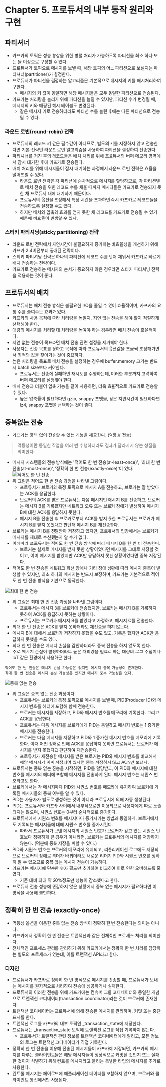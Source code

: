 # Chapter 5. 프로듀서의 내부 동작 원리와 구현

## 파티셔너
* 카프카의 토픽은 성능 향상을 위한 병렬 처리가 가능하도록 파티션을 최소 하나 또는 둘 이상으로 구성할 수 있다.
* 프로듀서가 토픽으로 메시지를 보낼 때, 해당 토픽의 어느 파티션으로 보낼지는 파티셔너(partitioner)가 결정한다.
* 프로듀서가 파티션을 결정하는 알고리즘은 기본적으로 메시지의 키를 해시처리하여 구한다.
  * 메시지의 키 값이 동일하면 해당 메시지들은 모두 동일한 파티션으로 전송된다.
* 카프카는 처리량을 늘리기 위해 파티션을 늘릴 수 있지만, 파티션 수가 변경될 때, 메시지의 키와 매핑된 해시 테이블도 변경된다.
  * 같은 메시지 키로 전송하더라도 파티션 수를 늘린 후에는 다른 파티션으로 전송될 수 있다.

### 라운드 로빈(round-robin) 전략
* 프로듀서의 레코드 키 값은 필수값이 아니므로, 별도의 키를 지정하지 않고 전송한다면 기본 전략인 라운드 로빈 알고리즘을 사용하여 파티션을 결정하여 전송한다.
* 파티셔너를 거친 후의 레코드들은 배치 처리를 위해 프로듀서의 버퍼 메모리 영역에서 잠시 대기한 후에 카프카로 전송된다.
* 배치 처리를 위해 메시지들이 잠시 대기하는 과정에서 라운드 로빈 전략은 효율을 떨어뜨릴 수 있다.
  * 라운드 로빈 전략은 각 파티션에 순차적으로 메시지를 할당하므로, 각 파티션별로 배치 전송을 위한 레코드 수를 채울 때까지 메시지들은 카프카로 전송되지 못한 채 프로듀서 내에 대기하기 때문이다.
  * 프로듀서의 옵션을 조정해서 특정 시간을 초과하면 즉시 카프카로 레코드들을 전송하도록 설정할 수도 있다.
  * 하지만 배치와 압축의 효과를 얻지 못한 채 레코드를 카프카로 전송될 수 있기 때문에 비효율이 발생할 수 있다.

### 스티키 파티셔닝(sticky partitioning) 전략
* 라운드 로빈 전략에서 지연시간이 불필요하게 증가하는 비효율성을 개선하기 위해 카프카 2.4버전부터 공개된 전략이다.
* 스티키 파티셔닝 전략은 하나의 파티션에 레코드 수를 먼저 채워서 카프카로 빠르게 배치 전송하는 전략이다.
* 카프카로 전송하는 메시지의 순서가 중요하지 않은 경우라면 스티키 파티셔닝 전략을 적용하는 것이 좋다.

## 프로듀서의 배치
* 프로듀서는 배치 전송 방식은 불필요한 I/O을 줄일 수 있어 효율적이며, 카프카의 요청 수를 줄여주는 효과가 있다.
* 카프카의 사용 목적에 따라 처리량을 높일지, 지연 없는 전송을 해야 할지 적절하게 선택해야 한다.
* 대량의 메시지를 처리할 대 처리량을 높여야 하는 경우라면 배치 전송이 효율적이다.
* 지연 없는 전송이 목표라면 배치 전송 관련 설정을 제거해야 한다.
* 사용자는 전송 목표를 정하고 목적에 따라 프로듀서의 옵션값을 조금씩 조정해가면서 최적의 값을 찾아가는 것이 중요하다.
* 높은 처리량을 목표로 배치 전송을 설정하는 경우에 buffer.memory 크기는 반드시 batch.size보다 커야한다.
  * 프로듀서는 전송에 실패하면 재시도를 수행하는데, 이러한 부분까지 고려하여 버퍼 메모리를 설정해야 한다.
* 배치 전송과 더블어 압축 기능을 같이 사용하면, 더욱 효율적으로 카프카로 전송할 수 있다.
  * 높은 압축률이 필요하다면 gzip, snappy 포맷을, 낮은 지연시간이 필요하다면 lz4, snappy 포맷을 선택하는 것이 좋다.

## 중복없는 전송
* 카프카는 중복 없이 전송할 수 있는 기능을 제공한다. (멱등성 전송)
> 멱등성이란 동일한 작업을 여러 번 수행하더라도 결과가 달라지지 않는 성질을 의미한다.
* 메시지 시스템들의 전송 방식에는 '적어도 한 번 전송(at-least-once)', '최대 한 번 전송(at-most-once)', '정확히 한 번 전송(exactly-once)'이 있다.
![적어도 한 번 전송](at-least-once.png)
* 위 그림은 적어도 한 번 전송 과정을 나타낸 그림이다.
  * 프로듀서가 브로커의 특정 토픽으로 메시지 A를 전송하고, 브로커는 잘 받았다는 ACK를 응답한다.
  * 브로커의 ACK를 받은 프로듀서는 다음 메시지인 메시지 B를 전송하고, 브로커는 메시지 B를 기록했지만 네트워크 오류 또는 브로커 장애가 발생하여 메시지 B에 대한 ACK를 응답하지 못한다.
  * 메시지 B를 전송한 후 브로커로부터 ACK를 받지 못한 프로듀서는 브로커가 메시지 B를 받지 못했다고 판단해 메시지 B를 재전송한다.
* 브로커는 메시지 B를 전달받아 저장하고 있지만, 프로듀서의 입장에서는 브로커가 메시지를 제대로 수신했는지 알 수가 없다.
* 이에따라 프로듀서는 적어도 한 번 전송 방식에 따라 메시지 B를 한 번 더 전송한다.
  * 브로커는 실제로 메시지를 받지 못한 상황이었다면 메시지를 그대로 저장할 것이고, 이미 메시지를 받았지만 ACK만 응답하지 못한 상황이었다면 중복 저장된다.
* 적어도 한 번 전송은 네트워크 회선 장애나 기타 장애 상황에 따라 메시지 중복이 발생할 수 있지만, 최소 하나의 메시지는 반드시 보장하며, 카프카는 기본적으로 적어도 한 번 전송 방식을 기반으로 동작한다.

![최대 한 번 전송](most-once.png)
* 위 그림은 최대 한 번 전송 과정을 나타낸 그림이다.
  * 프로듀서는 메시지 B를 브로커에 전송했지만, 브로커는 메시지 B를 기록하지 못하여 ACK를 응답하지 못하는 상황이다.
  * 프로듀서는 브로커가 메시지 B를 받았다고 가정하고, 메시지 C를 전송한다.
* 최대 한 번 전송은 ACK를 받지 못하더라도 재전송을 하지 않는다.
* 메시지 B에 대해서 브로커가 저장하지 못했을 수도 있고, 기록은 했지만 ACK만 응답하지 못했을 수도 있다.
* 최대 한 번 전송은 메시지 손실을 감안하더라도 중복 전송을 하지 않도록 한다.
* 주로 메시지 손실이 발생하더라도 높은 처리량을 필요로 하는 대량의 로그 수집이나 IoT 같은 환경에서 사용하곤 한다.

```text
적어도 한 번 전송은 메시지 손실 가능성은 없지만 메시지 중복 가능성이 존재한다.
최대 한 번 전송은 메시지 손실 가능성은 있지만 메시지 중복 가능성은 없다.
```

![중복 없는 전송](no-duplicate-sending.png)
* 위 그림은 중복 없는 전송 과정이다.
  * 프로듀서는 브로커의 특정 토픽으로 메시지를 보낼 때, PID(Producer ID)와 메시지 번호를 헤더에 포함해 함께 전송한다.
  * 브로커는 메시지를 저장하고, PID와 메시지 번호를 메모리에 기록한다. 그리고 ACK를 응답한다.
  * 프로듀서는 다음 메시지를 브로커에게 PID는 동일하고 메시지 번호는 1 증가한 메시지를 전송한다.
  * 브로커는 다음 메시지를 저장하고 PID와 1 증가한 메시지 번호를 메모리에 기록한다. 이때 어떤 장애로 인해 ACK를 응답하지 못하면 프로듀서는 브로커가 메시지를 받지 못했다고 판단하여 재전송한다.
  * 프로듀서가 재전송한 메시지를 받은 브로커는 PID와 메시지 번호를 비교해서 해당 메시지가 이미 저장되어 있다면 중복 저장하지 않고 ACK만 보낸다.
* 프로듀서는 중복 없는 전송을 시작하면, PID를 할당받고, 이 PID와 메시지에 대한 번호를 메시지의 헤더에 포함해 메시지를 전송하게 된다. 메시지 번호는 시퀀스 번호라고도 한다.
* 브로커에서는 각 메시지마다 PID와 시퀀스 번호를 메모리에 유지하여 브로커에 기록된 메시지들의 중복 여부를 알 수 있다.
* PID는 사용자가 별도로 생성하는 것이 아니라 프로듀서에 의해 자동 생성된다.
* PID는 프로듀서와 카프카 사이에서 내부적으로만 이용되므로 사용자에게 따로 노출되지는 않으며, 시퀀스 번호는 0부터 순차적으로 증가한다.
* 프로듀서에서 시퀀스 번호를 메시지마다 증가시키는 방법과 동일하게, 브로커에서도 기록되는 메시지들에 대해 시퀀스 번호를 증가시킨다.
  * 따라서 프로듀서가 보낸 메시지의 시퀀스 번호가 브로커가 갖고 있는 시퀀스 번호보다 정확하게 큰 경우가 아니라면, 브로커는 프로듀서의 메시지를 저장하지 않는다. (덕분에 중복 저장을 피할 수 있다.)
* PID와 시퀀스 번호는 브로커의 메모리에 유지되고, 리플리케이션 로그에도 저장되므로 브로커의 장애로 리더가 바뀌더라도 새로운 리더가 PID와 시퀀스 번호를 정확히 알 수 있으므로 중복 없는 메시지 전송이 가능하다.
* 카프카는 메시지에 단순한 숫자 필드만 추가하여 비교하여 이로 인한 오버헤드를 줄였다.
  * 기존 대비 최대 약 20%정도만 성능이 감소했다고 한다.
* 프로듀서 전송 성능에 민감하지 않은 상황에서 중복 없는 메시지가 필요하다면 이 방식을 사용해 볼만하다.

## 정확히 한 번 전송 (exactly-once)
* 멱등성 옵션을 이용한 중복 없는 전송 방식이 정확히 한 번 전송한다는 의미는 아니다.
* 카프카에서 정확히 한 번 전송은 트랜잭션과 같은 전체적인 프로세스 처리를 의미한다.
* 전체적인 프로세스 관리를 관리하기 위해 카프카에서는 정확히 한 번 처리를 담당하는 별도의 프로세스가 있는데, 이를 트랜잭션 API라고 한다.

### 디자인
* 프로듀서가 카프카로 정확히 한 번 방식으로 메시지를 전송할 때, 프로듀서가 보내는 메시지를 원자적으로 처리하여 전송에 성공하거나 실패한다.
* 프로듀서의 이러한 전송을 위해 카프카에는 컨슈머 그룹 코디네이터와 동일한 개념으로 트랜잭션 코디네이터(transaction coordinator)라는 것이 브로커에 존재한다.
* 트랜잭션 코디네이터는 프로듀서에 의해 전송된 메시지를 관리하며, 커밋 또는 중단 표시를 한다.
* 트랜잭션 로그를 카프카의 내부 토픽인 _transaction_state에 저장한다.
* 프로듀서는 _transaction_state 토픽에 트랜잭션 로그를 직접 기록하지 않는다.
  * 프로듀서가 트랜잭션 관련 정보를 트랜잭션 코디네이터에게 알리고, 모든 정보의 로그는 트랜잭션 코디네이터가 직접 기록한다.
* 정확히 한 번 전송을 이용해 전송된 메시지들이 카프카에 저장되면, 카프카의 메시지를 다루는 클라이언트들은 해당 메시지들이 정상적으로 커밋된 것인지 또는 실패한 것이지 식별하기 위해 컨트롤 메시지라고 불리는 특별한 타입의 메시지를 추가로 사용한다.
* 컨트롤 메시지는 페이로드에 애플리케이션 데이터를 포함하지 않으며, 브로커와 클라이언트 통신에서만 사용된다.
